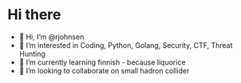 # Hi there
- 👋 Hi, I’m @rjohnsen
- 👀 I’m interested in Coding, Python, Golang, Security, CTF, Threat Hunting
- 🌱 I’m currently learning finnish - because liquorice
- 💞️ I’m looking to collaborate on small hadron collider

<!---
rjohnsen/rjohnsen is a ✨ special ✨ repository because its `README.md` (this file) appears on your GitHub profile.
You can click the Preview link to take a look at your changes.
--->
